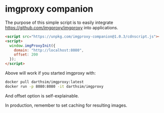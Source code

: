 # imgproxy companion

The purpose of this simple script is to easily integrate https://github.com/imgproxy/imgproxy into applications.

```html
<script src="https://unpkg.com/imgproxy-companion@1.0.3/cdnscript.js"></script>
<script>
  window.imgProxyInit({
    domain: "http://localhost:8080",
    offset: 200
  });
</script>
```

Above will work if you started imgproxy with:

```bash
docker pull darthsim/imgproxy:latest
docker run -p 8080:8080 -it darthsim/imgproxy
```

And offset option is self-explainable.

In production, remember to set caching for resulting images.
